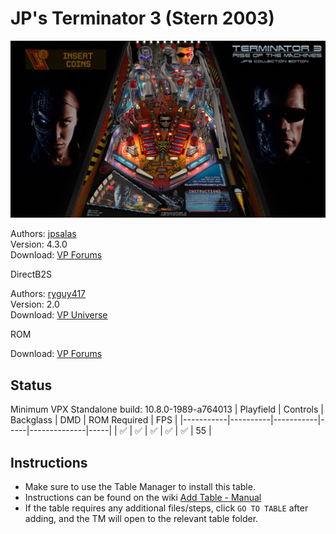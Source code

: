 # JP's Terminator 3 (Stern 2003)

![Table Preview](../../images/vpx-jps-terminator-3-preview.jpg)

Authors: [jpsalas](https://www.vpforums.org/index.php?s=543a5ca562cc33a89debe8ace8834f1e&showuser=277)  
Version: 4.3.0  
Download: [VP Forums](https://www.vpforums.org/index.php?app=downloads&showfile=15321)

DirectB2S

Authors: [ryguy417](https://vpuniverse.com/profile/31096-ryguy417/)  
Version: 2.0  
Download: [VP Universe](https://vpuniverse.com/files/file/12992-terminator-3-stern-2003-b2s-with-full-dmd/)

ROM

Download: [VP Forums](https://www.vpforums.org/index.php?app=downloads&showfile=1136)

## Status 

Minimum VPX Standalone build: 10.8.0-1989-a764013
| Playfield | Controls | Backglass | DMD | ROM Required | FPS | 
|-----------|----------|-----------|-----|--------------|-----|
| :white_check_mark: | :white_check_mark: | :white_check_mark: | :white_check_mark: | :white_check_mark: | 55 |

## Instructions

- Make sure to use the Table Manager to install this table.
- Instructions can be found on the wiki [Add Table - Manual](https://github.com/LegendsUnchained/vpx-standalone-alp4k/wiki/%5B04%5D-%F0%9F%A7%A1-TM-%E2%80%90-Other-Features#add-table---manual)
- If the table requires any additional files/steps, click `GO TO TABLE` after adding, and the TM will open to the relevant table folder.

